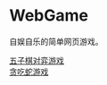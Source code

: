 # WebGame
自娱自乐的简单网页游戏。  

[五子棋对弈游戏](https://hq-2019.github.io/WebGame/gomoku/index)  
[贪吃蛇游戏](https://hq-2019.github.io/WebGame/snake/index)  
